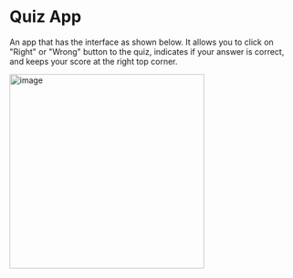 # Quiz App

An app that has the interface as shown below. It allows you to click on "Right" or "Wrong" button to the quiz, indicates if your answer is correct, and keeps your score at the right top corner.

<img width="341" alt="image" src="https://user-images.githubusercontent.com/92130978/211237196-612ca0a9-601f-4344-a0ac-42047ef11b7d.png">
